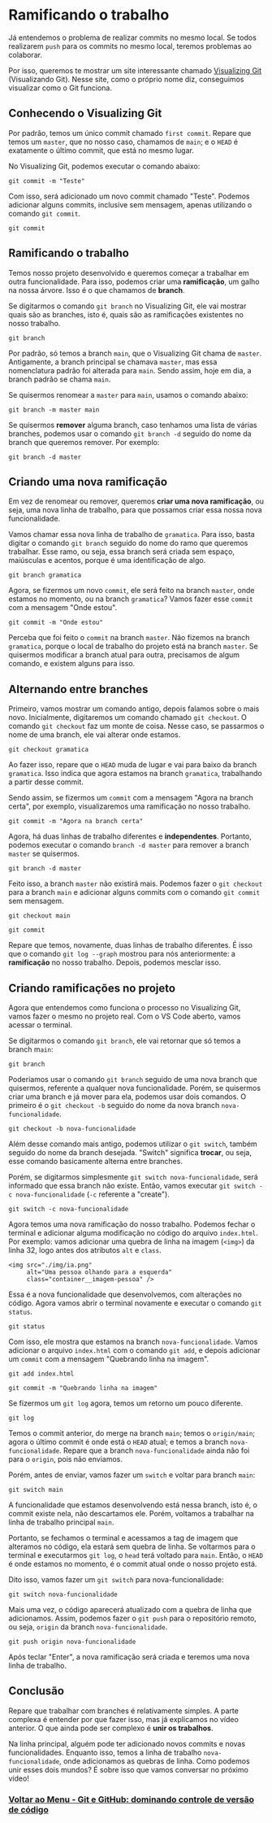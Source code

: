 # Ramificando o trabalho

Já entendemos o problema de realizar commits no mesmo local. Se todos realizarem `push` para os commits no mesmo local, teremos problemas ao colaborar.

Por isso, queremos te mostrar um site interessante chamado [Visualizing Git](https://git-school.github.io/visualizing-git/) (Visualizando Git). Nesse site, como o próprio nome diz, conseguimos visualizar como o Git funciona.

## Conhecendo o Visualizing Git

Por padrão, temos um único commit chamado `first commit`. Repare que temos um `master`, que no nosso caso, chamamos de `main`; e o `HEAD` é exatamente o último commit, que está no mesmo lugar.

No Visualizing Git, podemos executar o comando abaixo:

```
git commit -m "Teste"
```

Com isso, será adicionado um novo commit chamado "Teste". Podemos adicionar alguns commits, inclusive sem mensagem, apenas utilizando o comando `git commit`.

```
git commit
```

## Ramificando o trabalho

Temos nosso projeto desenvolvido e queremos começar a trabalhar em outra funcionalidade. Para isso, podemos criar uma **ramificação**, um galho na nossa árvore. Isso é o que chamamos de **branch**.

Se digitarmos o comando `git branch` no Visualizing Git, ele vai mostrar quais são as branches, isto é, quais são as ramificações existentes no nosso trabalho.

```
git branch
```

Por padrão, só temos a branch `main`, que o Visualizing Git chama de `master`. Antigamente, a branch principal se chamava `master`, mas essa nomenclatura padrão foi alterada para `main`. Sendo assim, hoje em dia, a branch padrão se chama `main`.

Se quisermos renomear a `master` para `main`, usamos o comando abaixo:

```
git branch -m master main
```

Se quisermos **remover** alguma branch, caso tenhamos uma lista de várias branches, podemos usar o comando `git branch -d` seguido do nome da branch que queremos remover. Por exemplo:

```
git branch -d master
```

## Criando uma nova ramificação

Em vez de renomear ou remover, queremos **criar uma nova ramificação**, ou seja, uma nova linha de trabalho, para que possamos criar essa nossa nova funcionalidade.

Vamos chamar essa nova linha de trabalho de `gramatica`. Para isso, basta digitar o comando `git branch` seguido do nome do ramo que queremos trabalhar. Esse ramo, ou seja, essa branch será criada sem espaço, maiúsculas e acentos, porque é uma identificação de algo.

```
git branch gramatica
```

Agora, se fizermos um novo `commit`, ele será feito na branch `master`, onde estamos no momento, ou na branch `gramatica`? Vamos fazer esse `commit` com a mensagem "Onde estou".

```
git commit -m "Onde estou"
```

Perceba que foi feito o `commit` na branch `master`. Não fizemos na branch `gramatica`, porque o local de trabalho do projeto está na branch `master`. Se quisermos modificar a branch atual para outra, precisamos de algum comando, e existem alguns para isso.

## Alternando entre branches

Primeiro, vamos mostrar um comando antigo, depois falamos sobre o mais novo. Inicialmente, digitaremos um comando chamado `git checkout`. O comando `git checkout` faz um monte de coisa. Nesse caso, se passarmos o nome de uma branch, ele vai alterar onde estamos.

```
git checkout gramatica
```

Ao fazer isso, repare que o `HEAD` muda de lugar e vai para baixo da branch `gramatica`. Isso indica que agora estamos na branch `gramatica`, trabalhando a partir desse commit.

Sendo assim, se fizermos um `commit` com a mensagem "Agora na branch certa", por exemplo, visualizaremos uma ramificação no nosso trabalho.

```
git commit -m "Agora na branch certa"
```

Agora, há duas linhas de trabalho diferentes e **independentes**. Portanto, podemos executar o comando `branch -d master` para remover a branch `master` se quisermos.

```
git branch -d master
```

Feito isso, a branch `master` não existirá mais. Podemos fazer o `git checkout` para a branch `main` e adicionar alguns commits com o comando `git commit` sem mensagem.

```
git checkout main
```
```
git commit
```

Repare que temos, novamente, duas linhas de trabalho diferentes. É isso que o comando `git log --graph` mostrou para nós anteriormente: a **ramificação** no nosso trabalho. Depois, podemos mesclar isso.

## Criando ramificações no projeto

Agora que entendemos como funciona o processo no Visualizing Git, vamos fazer o mesmo no projeto real. Com o VS Code aberto, vamos acessar o terminal.

Se digitarmos o comando `git branch`, ele vai retornar que só temos a branch m`ain`:

```
git branch
```

Poderíamos usar o comando `git branch` seguido de uma nova branch que quisermos, referente a qualquer nova funcionalidade. Porém, se quisermos criar uma branch e já mover para ela, podemos usar dois comandos. O primeiro é o `git checkout -b` seguido do nome da nova branch `nova-funcionalidade`.

```
git checkout -b nova-funcionalidade
```

Além desse comando mais antigo, podemos utilizar o `git switch`, também seguido do nome da branch desejada. "Switch" significa **trocar**, ou seja, esse comando basicamente alterna entre branches.

Porém, se digitarmos simplesmente `git switch nova-funcionalidade`, será informado que essa branch não existe. Então, vamos executar `git switch -c nova-funcionalidade` (`-c` referente a "create").

```
git switch -c nova-funcionalidade
```

Agora temos uma nova ramificação do nosso trabalho. Podemos fechar o terminal e adicionar alguma modificação no código do arquivo `index.html`. Por exemplo: vamos adicionar uma quebra de linha na imagem (`<img>`) da linha 32, logo antes dos atributos `alt` e `class`.

```
<img src="./img/ia.png" 
     alt="Uma pessoa olhando para a esquerda"
     class="container__imagem-pessoa" />
```

Essa é a nova funcionalidade que desenvolvemos, com alterações no código. Agora vamos abrir o terminal novamente e executar o comando `git status`.

```
git status
```

Com isso, ele mostra que estamos na branch `nova-funcionalidade`. Vamos adicionar o arquivo `index.html` com o comando `git add`, e depois adicionar um `commit` com a mensagem "Quebrando linha na imagem".

```
git add index.html
```
```
git commit -m "Quebrando linha na imagem"
```

Se fizermos um `git log` agora, temos um retorno um pouco diferente.

```
git log
```

Temos o commit anterior, do merge na branch `main`; temos o `origin/main`; agora o último commit é onde está o `HEAD` atual; e temos a branch `nova-funcionalidade`. Repare que a branch `nova-funcionalidade` ainda não foi para o `origin`, pois não enviamos.

Porém, antes de enviar, vamos fazer um `switch` e voltar para branch `main`:

```
git switch main
```

A funcionalidade que estamos desenvolvendo está nessa branch, isto é, o commit existe nela, não descartamos ele. Porém, voltamos a trabalhar na linha de trabalho principal `main`.

Portanto, se fechamos o terminal e acessamos a tag de imagem que alteramos no código, ela estará sem quebra de linha. Se voltarmos para o terminal e executarmos `git log`, o `head` terá voltado para `main`. Então, o `HEAD` é onde estamos no momento, é o commit atual onde o nosso projeto está.

Dito isso, vamos fazer um `git switch` para nova-funcionalidade:

```
git switch nova-funcionalidade
```

Mais uma vez, o código aparecerá atualizado com a quebra de linha que adicionamos. Assim, podemos fazer o `git push` para o repositório remoto, ou seja, `origin` da branch `nova-funcionalidade`.

```
git push origin nova-funcionalidade
```

Após teclar "Enter", a nova ramificação será criada e teremos uma nova linha de trabalho.

## Conclusão

Repare que trabalhar com branches é relativamente simples. A parte complexa é entender por que fazer isso, mas já explicamos no vídeo anterior. O que ainda pode ser complexo é **unir os trabalhos**.

Na linha principal, alguém pode ter adicionado novos commits e novas funcionalidades. Enquanto isso, temos a linha de trabalho `nova-funcionalidade`, onde adicionamos as quebras de linha. Como podemos unir esses dois mundos? É sobre isso que vamos conversar no próximo vídeo!

### [Voltar ao Menu - Git e GitHub: dominando controle de versão de código](../menu.md)